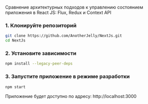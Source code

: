 Сравнение архитектурных подходов к управлению состоянием приложения в React JS: Flux, Redux и Context API

### 1. Клонируйте репозиторий

```bash
git clone https://github.com/AnotherJelly/NextJs.git
cd NextJs
```

### 2. Установите зависимости

```bash
npm install --legacy-peer-deps
```

### 3. Запустите приложение в режиме разработки

```bash
npm start
```

Приложение будет доступно по адресу: http://localhost:3000
